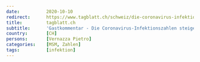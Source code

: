 ```yaml
---
date:          2020-10-10
redirect:      https://www.tagblatt.ch/schweiz/die-coronavirus-infektionszahlen-steigen-immer-weiter-an-es-ist-zeit-fuer-ein-umdenken-ld.1266226
title:         tagblatt.ch
subtitle:      'Gastkommentar - Die Coronavirus-Infektionszahlen steigen immer weiter an – es ist Zeit für ein Umdenken'
country:       [CH]
persons:       [Vernazza Pietro]
categories:    [MSM, Zahlen]
tags:          [infektion]
---
```

